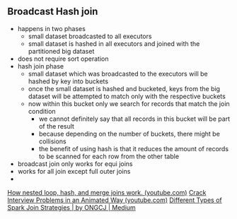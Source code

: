 ## Broadcast Hash join
- happens in two phases
	- small dataset broadcasted to all executors
	- small dataset is hashed in all executors and joined with the partitioned big dataset
- does not require sort operation
- hash join phase
	- small dataset which was broadcasted to the executors will be hashed by key into buckets 
	- once the small dataset is hashed and bucketed, keys from the big dataset will be attempted to match only with the respective buckets
	- now within this bucket only we search for records that match the join condition
		- we cannot definitely say that all records in this bucket will be part of the result
		- because depending on the number of buckets, there might be collisions
		- the benefit of using hash is that it reduces the amount of records to be scanned for each row from the other table
- broadcast join only works for equi joins
- works for all join except full outer joins
- 


[How nested loop, hash, and merge joins work. (youtube.com)](https://www.youtube.com/watch?v=-htbah3eCYg)
[Crack Interview Problems in an Animated Way (youtube.com)](https://www.youtube.com/watch?v=pJWCwfv983Q&t=23s)
[Different Types of Spark Join Strategies | by ONGCJ | Medium](https://medium.com/@ongchengjie/different-types-of-spark-join-strategies-997671fbf6b0)